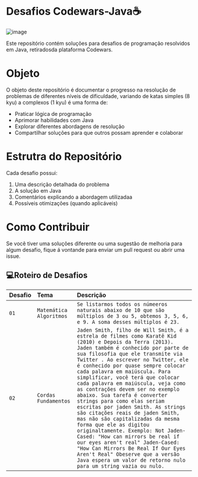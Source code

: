 # Desafios Codewars-Java☕

![image](https://github.com/user-attachments/assets/d2d2d73a-dc9a-4a4e-8121-e87e94bbf85d)




Este repositório contém soluções para desafios de programação resolvidos em Java, retiradosda plataforma Codewars.

# Objeto
O objeto deste repositório é documentar o progresso na resolução de problemas de diferentes níveis de dificuldade, variando de katas simples (8 kyu) a complexos (1 kyu) é uma forma de:

- Praticar lógica de programação
- Aprimorar habilidades com Java
- Explorar diferentes abordagens de resolução
- Compartilhar soluções para que outros possam aprender e colaborar

# Estrutra do Repositório
Cada desafio possui:

1. Uma descrição detalhada do problema
2. A solução em Java
3. Comentários explicando a abordagem utilizadaa
4. Possíveis otimizações (quando aplicáveis)

# Como Contribuir
Se você tiver uma soluções diferente ou uma sugestão de melhoria para algum desafio, fique á vontande para enviar um pull request ou abrir uma issue.



## 💻Roteiro de Desafios
| Desafio  | Tema       | Descrição |
| :---------------- | :--------- | :--------- |
| `01` | `Matemática Algoritmos` | `Se listarmos todos os númeeros naturais abaixo de 10 que são múltiplos de 3 ou 5, obtemos 3, 5, 6, e 9. A soma desses múltiplos é 23.` |
| `02` | `Cordas Fundamentos` | `Jaden Smith, filho de Will Smith, é a estrela de filmes como Karatê Kid (2010) e Depois da Terra (2013). Jaden também é conhecido por parte de sua filosofia que ele transmite via Twitter . Ao escrever no Twitter, ele é conhecido por quase sempre colocar cada palavra em maiúscula. Para simplificar, você terá que colocar cada palavra em maiúscula, veja como as contrações devem ser no exemplo abaixo. Sua tarefa é converter strings para como elas seriam escritas por jaden Smith. As strings são citações reais de jaden Smith, mas não são capitalizadas da mesma forma que ele as digitou originaltamente. Exemplo: Not Jaden-Cased: "How can mirrors be real if our eyes aren't real" Jaden-Cased: "How Can Mirrors Be Real If Our Eyes Aren't Real" Obeserve que a versão Java espera um valor de retorno nulo para um string vazia ou nulo.   ` |
